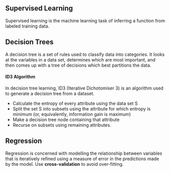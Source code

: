 ## Supervised Learning
Supervised learning is the machine learning task of inferring a function from labeled training data. 

## Decision Trees
A decision tree is a set of rules used to classify data into categories. It looks at the variables in a data set, determines which are most important, and then comes up with a tree of decisions which best partitions the data.

#### ID3 Algorithm
In decision tree learning, ID3 (Iterative Dichotomiser 3) is an algorithm used to generate a decision tree from a dataset. 
+ Calculate the entropy of every attribute using the data set S
+ Split the set S into subsets using the attribute for which entropy is minimum (or, equivalently, information gain is maximum)
+ Make a decision tree node containing that attribute
+ Recurse on subsets using remaining attributes.

## Regression
Regression is concerned with modelling the relationship between variables that is iteratively refined using a measure of error in the predictions made by the model. Use **cross-validation** to avoid over-fitting.
